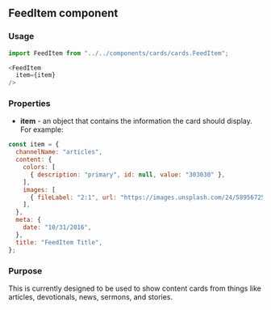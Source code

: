 ## FeedItem component

### Usage

```js
import FeedItem from "../../components/cards/cards.FeedItem";

<FeedItem
  item={item}
/>
```

### Properties

* **item** - an object that contains the information the card should display. For example:

```js
const item = {
  channelName: "articles",
  content: {
    colors: [
      { description: "primary", id: null, value: "303030" },
    ],
    images: [
      { fileLabel: "2:1", url: "https://images.unsplash.com/24/5895672523_2e8ce56485_o.jpg" },
    ],
  },
  meta: {
    date: "10/31/2016",
  },
  title: "FeedItem Title",
};
```

### Purpose

This is currently designed to be used to show content cards from things like articles, devotionals, news, sermons, and stories.
